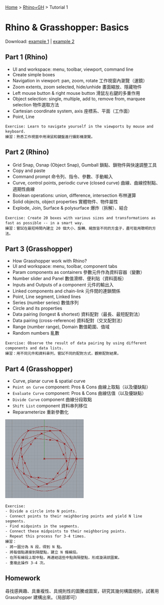 [Home](../README.md) > [Rhino+GH](./README.md) > Tutorial 1

# Rhino & Grasshopper: Basics

Download: [example 1](example-1-1.gh) | [example 2](example-1-2.gh)

## Part 1 (Rhino)

* UI and workspace: menu, toolbar, viewport, command line
* Create simple boxes
* Navigation in viewport: pan, zoom, rotate 工作視窗內瀏覽（運鏡）
* Zoom extents, zoom selected, hide/unhide 畫面縮放、隱藏物件
* Left mouse button & right mouse button 滑鼠左右鍵的多重作用
* Object selection: single, multiple, add to, remove from, marquee selection 物件選取方法
* Cartesian coordinate system, axis 座標系、平面（工作面）
* Point, Line

```
Exercise: Learn to navigate yourself in the viewports by mouse and keyboard.
練習：熟悉工作視窗中用滑鼠和鍵盤進行攝影機瀏覽。
```

## Part 2 (Rhino)

* Grid Snap, Osnap (Object Snap), Gumball 鎖點、鎖物件與快速調整工具
* Copy and paste
* Command prompt 命令列、指令、參數、手動輸入
* Curve, control points, periodic curve (closed curve) 曲線、曲線控制點、週期性曲線
* Boolean operations: union, difference, intersection 布林運算
* Solid objects, object properties 實體物件、物件屬性
* Explode, Join, Surface & polysurface 爆炸（拆解）、結合

```
Exercise: Create 20 boxes with various sizes and transformations as fast as possible -- in a smart way.
練習：嘗試在最短時間內建立 20 個大小、旋轉、縮放皆不同的方盒子，盡可能用聰明的方法。
```

## Part 3 (Grasshopper)

* How Grasshopper work with Rhino?
* UI and workspace: menu, toolbar, component tabs
* Param components as containers 參數元件作為資料容器（變數）
* Number slider and Panel 數值滑桿、便利貼（資料面板）
* Inputs and Outputs of a component 元件的輸出入
* Linked components and chain-link 元件間的連鎖關係
* Point, Line segment, Linked lines
* Series (number series) 數值序列
* Circle and its properties
* Data pairing (longest & shortest) 資料配對（最長、最短配對法）
* Data pairing (cross-reference) 資料配對（交叉配對法）
* Range (number range), Domain 數值範圍、值域
* Random numbers 亂數

```
Exercise: Observe the result of data pairing by using different components and data lists.
練習：用不同元件和資料串列，嘗試不同的配對方式，觀察配對結果。
```

## Part 4 (Grasshopper)

* Curve, planar curve & spatial curve
* `Point on Curve` component: Pros & Cons 曲線上取點（以及優缺點）
* `Evaluate Curve` component: Pros & Cons 曲線估值（以及優缺點）
* `Divide Curve` component 曲線分段取點
* `Shift List` component 資料串列移位
* Reparameterize 重新參數化

<img src="./images/1-1-vortex.png" width="250" />

```
Exercise:
- Divide a circle into N points.
- Connect points to their neighboring points and yield N line segments.
- Find midpoints in the segments.
- Connect these midpoints to their neighboring points.
- Repeat this process for 3-4 times.
練習：
- 將一圓分為 N 段，得到 N 點。
- 將每個點連接到隔壁點，建立 N 條線段。
- 在所有線段上取中點，再連結這些中點與隔壁點，形成漩渦狀圖案。
- 重複此操作 3-4 次。
```

## Homework
尋找感興趣、具重複性、具規則性的圖騰或圖案，研究其幾何構圖規則，試著用 Grasshopper 建構出來。（局部即可）
